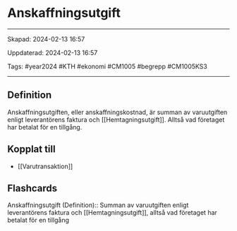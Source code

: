 # Anskaffningsutgift

---

Skapad: 2024-02-13 16:57

Uppdaterad: 2024-02-13 16:57

Tags: #year2024 #KTH #ekonomi #CM1005 #begrepp #CM1005KS3

---

## Definition

Anskaffningsutgiften, eller anskaffningskostnad, är summan av varuutgiften enligt leverantörens faktura och [[Hemtagningsutgift]]. Alltså vad företaget har betalat för en tillgång.

## Kopplat till

- [[Varutransaktion]]

## Flashcards

Anskaffningsutgift (Definition):: Summan av varuutgiften enligt leverantörens faktura och [[Hemtagningsutgift]], alltså vad företaget har betalat för en tillgång
<!--SR:!2024-02-16,3,250!2000-01-01,1,250-->

